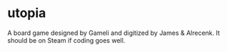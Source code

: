 # utopia
A board game designed by Gameli and digitized by James &amp; Alrecenk. It should be on Steam if coding goes well.
